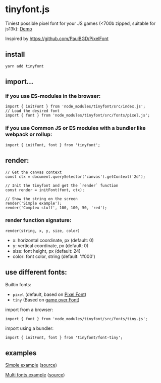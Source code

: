 # tinyfont.js
Tiniest possible pixel font for your JS games (<700b zipped, suitable for js13k): [Demo](https://darkwebdev.github.io/tinyfont.js/examples)

Inspired by https://github.com/PaulBGD/PixelFont

## install
```
yarn add tinyfont
```

## import...
### if you use ES-modules in the browser:
```ecmascript 6
import { initFont } from 'node_modules/tinyfont/src/index.js';
// Load the desired font
import { font } from 'node_modules/tinyfont/src/fonts/pixel.js';
```
### if you use Common JS or ES modules with a bundler like webpack or rollup:
```ecmascript 6
import { initFont, font } from 'tinyfont';
```

## render:
```ecmascript 6
// Get the canvas context
const ctx = document.querySelector('canvas').getContext('2d');

// Init the tinyfont and get the `render` function
const render = initFont(font, ctx);

// Show the string on the screen
render('Simple example');
render('Complex stuff', 100, 100, 50, 'red');
```

### render function signature:
`render(string, x, y, size, color)`
- x: horizontal coordinate, px (default: 0)
- y: vertical coordinate, px (default: 0)
- size: font height, px (default: 24)
- color: font color, string (default: '#000')

## use different fonts:
Builtin fonts:
- `pixel` (default, based on [Pixel Font](https://github.com/PaulBGD/PixelFont))
- `tiny` (Based on [game over Font](https://www.1001fonts.com/game-over-font.html))

import from a browser:
```ecmascript 6
import { font } from 'node_modules/tinyfont/src/fonts/tiny.js';
```
import using a bundler:
```ecmascript 6
import { initFont, font } from 'tinyfont/font-tiny';
```

## examples
[Simple example](https://darkwebdev.github.io/tinyfont.js/examples/simple) ([source](examples/simple.js))

[Multi fonts example](https://darkwebdev.github.io/tinyfont.js/examples) ([source](examples/index.js))
